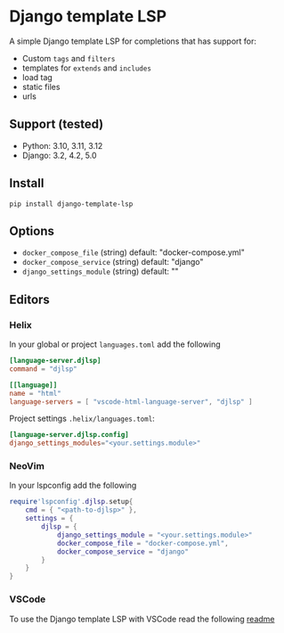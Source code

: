 # Django template LSP

A simple Django template LSP for completions that has support for:

- Custom `tags` and `filters`
- templates for `extends` and `includes`
- load tag
- static files
- urls

## Support (tested)

- Python: 3.10, 3.11, 3.12
- Django: 3.2, 4.2, 5.0


## Install

    pip install django-template-lsp

## Options

- `docker_compose_file` (string) default: "docker-compose.yml"
- `docker_compose_service` (string) default: "django"
- `django_settings_module` (string) default: ""

## Editors

### Helix

In your global or project `languages.toml` add the following

```toml
[language-server.djlsp]
command = "djlsp"

[[language]]
name = "html"
language-servers = [ "vscode-html-language-server", "djlsp" ]
```

Project settings `.helix/languages.toml`:

```toml
[language-server.djlsp.config]
django_settings_modules="<your.settings.module>"
```

### NeoVim

In your lspconfig add the following

```lua
require'lspconfig'.djlsp.setup{
    cmd = { "<path-to-djlsp>" },
    settings = {
        djlsp = {
            django_settings_module = "<your.settings.module>"
            docker_compose_file = "docker-compose.yml",
            docker_compose_service = "django"
        }
    }
}
```

### VSCode

To use the Django template LSP with VSCode read the following [readme](vscode/README.md)

